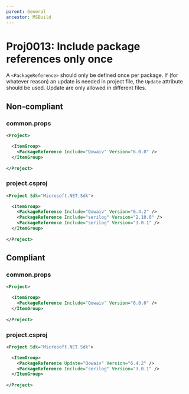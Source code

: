 ```yaml
---
parent: General
ancestor: MSBuild
---
```


# Proj0013: Include package references only once
A `<PackageReference>` should only be defined once per package. If (for whatever
reason) an update is needed in project file, the `Update` attribute should be
used. Update are only allowed in different files.

## Non-compliant
### common.props
``` xml
<Project>

  <ItemGroup>
    <PackageReference Include="Qowaiv" Version="6.0.0" />
  </ItemGroup>
  
</Project>
```
### project.csproj
``` xml
<Project Sdk="Microsoft.NET.Sdk">

  <ItemGroup>
    <PackageReference Include="Qowaiv" Version="6.4.2" />
    <PackageReference Include="serilog" Version="2.10.0" />
    <PackageReference Include="serilog" Version="3.0.1" />
  </ItemGroup>
  
</Project>
```

## Compliant
### common.props
``` xml
<Project>

  <ItemGroup>
    <PackageReference Include="Qowaiv" Version="6.0.0" />
  </ItemGroup>
  
</Project>
```
### project.csproj
``` xml
<Project Sdk="Microsoft.NET.Sdk">

  <ItemGroup>
    <PackageReference Update="Qowaiv" Version="6.4.2" />
    <PackageReference Include="serilog" Version="3.0.1" />
  </ItemGroup>
  
</Project>
```
